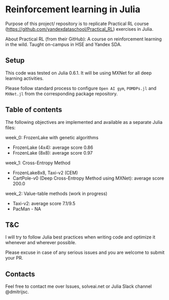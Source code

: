 # Reinforcement learning in Julia

Purpose of this project/ repository is to replicate Practical RL course (https://github.com/yandexdataschool/Practical_RL) exercises in Julia.

About Practical RL (from their GitHub): A course on reinforcement learning in the wild. Taught on-campus in HSE and Yandex SDA.

## Setup

This code was tested on Julia 0.6.1. It will be using MXNet for all deep learning activities.

Please follow standard process to configure `Open AI gym`, `POMDPs.jl` and `MXNet.jl` from the corresponding package repository.

## Table of contents

The following objectives are implemented and available as a separate Julia files:

week_0: FrozenLake with genetic algorithms
- FrozenLake (4x4): average score 0.86
- FrozenLake (8x8): average score 0.97

week_1: Cross-Entropy Method
- FrozenLake8x8, Taxi-v2 (CEM)
- CartPole-v0 (Deep Cross-Entropy Method using MXNet): average score 200.0

week_2: Value-table methods (work in progress)
- Taxi-v2: average score 7.1/9.5
- PacMan - NA

## T&C

I will try to follow Julia best practices when writing code and optimize it whenever and wherever possible.

Please excuse in case of any serious issues and you are welcome to submit your PR.

## Contacts

Feel free to contact me over Issues, solveai.net or Julia Slack channel @dmitrijsc.
